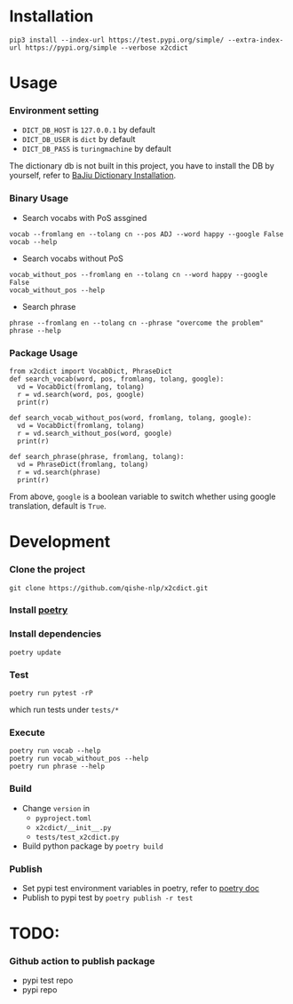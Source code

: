 # Installation

```
pip3 install --index-url https://test.pypi.org/simple/ --extra-index-url https://pypi.org/simple --verbose x2cdict 
```

# Usage
### Environment setting

* `DICT_DB_HOST` is `127.0.0.1` by default
* `DICT_DB_USER` is `dict` by default
* `DICT_DB_PASS` is `turingmachine` by default


The dictionary db is not built in this project, you have to install the DB by yourself, refer to [BaJiu Dictionary Installation](https://github.com/bajiu-dict/deploy_dict_mongo).

### Binary Usage

* Search vocabs with PoS assgined
```
vocab --fromlang en --tolang cn --pos ADJ --word happy --google False
vocab --help
```

* Search vocabs without PoS
```
vocab_without_pos --fromlang en --tolang cn --word happy --google False
vocab_without_pos --help
```

* Search phrase
```
phrase --fromlang en --tolang cn --phrase "overcome the problem"
phrase --help
```

### Package Usage
```
from x2cdict import VocabDict, PhraseDict
def search_vocab(word, pos, fromlang, tolang, google):
  vd = VocabDict(fromlang, tolang)
  r = vd.search(word, pos, google)
  print(r)

def search_vocab_without_pos(word, fromlang, tolang, google):
  vd = VocabDict(fromlang, tolang)
  r = vd.search_without_pos(word, google)
  print(r)

def search_phrase(phrase, fromlang, tolang):
  vd = PhraseDict(fromlang, tolang)
  r = vd.search(phrase)
  print(r)
```

From above, `google` is a boolean variable to switch whether using google translation, default is `True`.

# Development

### Clone the project
```
git clone https://github.com/qishe-nlp/x2cdict.git
```

### Install [poetry](https://python-poetry.org/docs/)

### Install dependencies
```
poetry update
```

### Test
```
poetry run pytest -rP
```
which run tests under `tests/*`

### Execute
```
poetry run vocab --help
poetry run vocab_without_pos --help
poetry run phrase --help
```

### Build
* Change `version` in
  * `pyproject.toml`
  * `x2cdict/__init__.py`
  * `tests/test_x2cdict.py`
* Build python package by `poetry build`

### Publish
* Set pypi test environment variables in poetry, refer to [poetry doc](https://python-poetry.org/docs/repositories/)
* Publish to pypi test by `poetry publish -r test`

# TODO:

### Github action to publish package
* pypi test repo
* pypi repo
